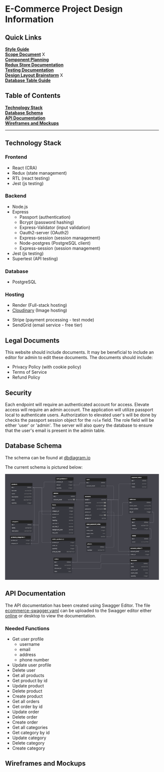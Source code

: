 # E-Commerce Project Design Information

## Quick Links

[**Style Guide**](design_docs/style_guide.md) <br>
[**Scope Document**](design_docs/scope_document.md) X<br>
[**Component Planning**](design_docs/component_planning.md)  <br>
[**Redux Store Documentation**](design_docs/redux_store_documentation.md)  <br>
[**Testing Documentation**](design_docs/testing_documentation.md)<br>
[**Design Layout Brainstorm**](design_docs/design_layout_brainstorm.md) X<br>
[**Database Table Guide**](design_docs/db_table_guide.md)<br>

## Table of Contents

[**Technology Stack**](#technology-stack)<br>
[**Database Schema**](#database-schema)<br>
[**API Documentation**](#api-documentation)<br>
[**Wireframes and Mockups**](#wireframes-and-mockups)<br>

---

## Technology Stack

### Frontend
- React (CRA)
- Redux (state management)
- RTL (react testing)
- Jest (js testing)

### Backend
- Node.js
- Express
    - Passport (authentication)
    - Bcrypt (password hashing)
    - Express-Validator (input validation)
    - Oauth2-server (OAuth2)
    - Express-session (session management)
    - Node-postgres (PostgreSQL client)
    - Express-session (session management)
- Jest (js testing)
- Supertest (API testing)

### Database
- PostgreSQL

### Hosting
- Render (Full-stack hosting)
- [Cloudinary](https://cloudinary.com/) (Image hosting)
<!-- - Supabase (PostgreSQL database hosting) -->
- Stripe (payment processing - test mode)
- SendGrid (email service - free tier)

## Legal Documents

This website should include documents. It may be beneficial to include an editor for admin to edit these documents. The documents should include:

- Privacy Policy (with cookie policy)
- Terms of Service
- Refund Policy

## Security

<!-- For authentication for endpoints that require an elevated level of access (HTTP Methods: delete, put, etc.), the API will use JWT tokens. The token will be passed in the header of the request. The token will be verified using the `passport-jwt` strategy. The token will be signed using the `jsonwebtoken` package. This will ensure that the user is who they say they are and prevent against CSRF attacks. There will be two levels of access: user and admin. The admin level will have access to all endpoints, while the user level will have access to only certain endpoints. The server will check the token against the database to ensure the all HTTP Methods come from an admin account when the bearer token is present. The token payload will need to contain a role field that is either 'user' or 'admin. -->

Each endpoint will require an authenticated account for access. Elevate access will require an admin account. The application will utilize passport local to authenticate users. Authorization to elevated user's will be done by checks the passport session object for the `role` field. The role field will be either 'user' or 'admin'. The server will also query the database to ensure that the user's email is present in the admin table.



## Database Schema

The schema can be found at [dbdiagram.io](https://dbdiagram.io/d/E-Commerce-Codecademy-66b97b108b4bb5230ed3f102)

The current schema is pictured below:

![database schema](/Design/design_docs/imgs/DB_Schema.png)

## API Documentation

The API documentation has been created using Swagger Editor. The file [ecommerce-swagger.yaml](ecommerce-swagger.yaml) can be uploaded to the Swagger editor either [online](https://editor.swagger.io/) or desktop to view the documentation.

### Needed Functions
- Get user profile
    - username
    - email
    - address
    - phone number
- Update user profile
- Delete user
- Get all products
- Get product by id
- Update product
- Delete product
- Create product
- Get all orders
- Get order by id
- Update order
- Delete order
- Create order
- Get all categories
- Get category by id
- Update category
- Delete category
- Create category

## Wireframes and Mockups
